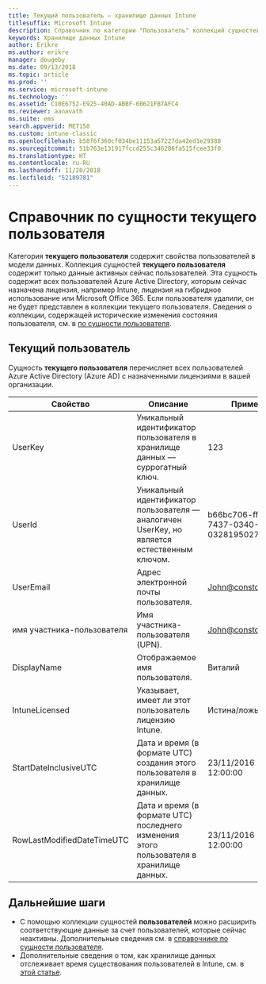 ```yaml
---
title: Текущий пользователь — хранилище данных Intune
titlesuffix: Microsoft Intune
description: Справочник по категории "Пользователь" коллекций сущностей в API хранилища данных Intune.
keywords: Хранилище данных Intune
author: Erikre
ms.author: erikre
manager: dougeby
ms.date: 09/13/2018
ms.topic: article
ms.prod: ''
ms.service: microsoft-intune
ms.technology: ''
ms.assetid: C10E6752-E925-40AD-ABBF-6B621FB7AFC4
ms.reviewer: aanavath
ms.suite: ems
search.appverid: MET150
ms.custom: intune-classic
ms.openlocfilehash: b58f6f360cf034be11153a57227da42ed1e29388
ms.sourcegitcommit: 51b763e131917fccd255c346286fa515fcee33f0
ms.translationtype: HT
ms.contentlocale: ru-RU
ms.lasthandoff: 11/20/2018
ms.locfileid: "52189781"
---
```

# <a name="reference-for-current-user-entity"></a>Справочник по сущности текущего пользователя

Категория **текущего пользователя** содержит свойства пользователей в модели данных. Коллекция сущностей **текущего пользователя** содержит только данные активных сейчас пользователей. Эта сущность содержит всех пользователей Azure Active Directory, которым сейчас назначена лицензия, например Intune, лицензия на гибридное использование или Microsoft Office 365. Если пользователя удалили, он не будет представлен в коллекции текущего пользователя. Сведения о коллекции, содержащей исторические изменения состояния пользователя, см. в [по сущности пользователя](reports-ref-user.md).


## <a name="current-user"></a>Текущий пользователь

Сущность **текущего пользователя** перечисляет всех пользователей Azure Active Directory (Azure AD) с назначенными лицензиями в вашей организации.

| Свойство  | Описание | Пример |
|---------|------------|--------|
| UserKey |Уникальный идентификатор пользователя в хранилище данных — суррогатный ключ. |123 |
| UserId |Уникальный идентификатор пользователя — аналогичен UserKey, но является естественным ключом. |b66bc706-ffff-7437-0340-032819502773 |
| UserEmail |Адрес электронной почты пользователя. |John@constoso.com |
| имя участника-пользователя | Имя участника-пользователя (UPN). | John@constoso.com |
| DisplayName |Отображаемое имя пользователя. |Виталий |
| IntuneLicensed |Указывает, имеет ли этот пользователь лицензию Intune. |Истина/ложь |
| StartDateInclusiveUTC |Дата и время (в формате UTC) создания этого пользователя в хранилище данных. |23/11/2016 12:00:00 |
| RowLastModifiedDateTimeUTC |Дата и время (в формате UTC) последнего изменения этого пользователя в хранилище данных. |23/11/2016 12:00:00 |

## <a name="next-steps"></a>Дальнейшие шаги
 - С помощью коллекции сущностей **пользователей** можно расширить соответствующие данные за счет пользователей, которые сейчас неактивны. Дополнительные сведения см. в [справочнике по сущности пользователя](reports-ref-user.md).
 - Дополнительные сведения о том, как хранилище данных отслеживает время существования пользователей в Intune, см. в [этой статье](reports-ref-user-timeline.md).
